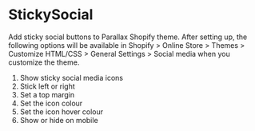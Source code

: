 # StickySocial
Add sticky social buttons to Parallax Shopify theme. After setting up, the following options will be available in Shopify > Online Store > Themes > Customize HTML/CSS > General Settings > Social media when you customize the theme.

1. Show sticky social media icons
2. Stick left or right
3. Set a top margin
4. Set the icon colour
5. Set the icon hover colour
6. Show or hide on mobile
